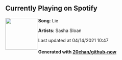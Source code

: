 ## Currently Playing on Spotify

[<img align="left" width="100" src="https://i.scdn.co/image/ab67616d00001e021e4429a14d693b418b198056">](https://open.spotify.com/album/7v0KN0VlHJZrhAbSbxEZvZ)

**Song**: Lie

**Artists**: Sasha Sloan

Last updated at 04/14/2021 10:47

#### Generated with [20chan/github-now](https://github.com/20chan/github-now)